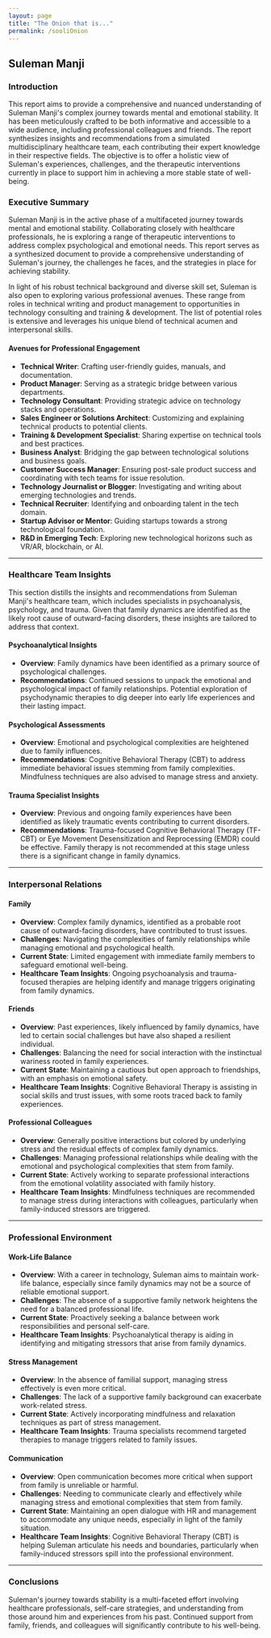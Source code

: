 ```yaml
---
layout: page
title: "The Onion that is..."
permalink: /sooliOnion
---
```

## Suleman Manji 

### Introduction

This report aims to provide a comprehensive and nuanced understanding of Suleman Manji's complex journey towards mental and emotional stability. It has been meticulously crafted to be both informative and accessible to a wide audience, including professional colleagues and friends. The report synthesizes insights and recommendations from a simulated multidisciplinary healthcare team, each contributing their expert knowledge in their respective fields. The objective is to offer a holistic view of Suleman's experiences, challenges, and the therapeutic interventions currently in place to support him in achieving a more stable state of well-being.

### Executive Summary

Suleman Manji is in the active phase of a multifaceted journey towards mental and emotional stability. Collaborating closely with healthcare professionals, he is exploring a range of therapeutic interventions to address complex psychological and emotional needs. This report serves as a synthesized document to provide a comprehensive understanding of Suleman's journey, the challenges he faces, and the strategies in place for achieving stability.

In light of his robust technical background and diverse skill set, Suleman is also open to exploring various professional avenues. These range from roles in technical writing and product management to opportunities in technology consulting and training & development. The list of potential roles is extensive and leverages his unique blend of technical acumen and interpersonal skills. 

#### Avenues for Professional Engagement

- **Technical Writer**: Crafting user-friendly guides, manuals, and documentation.
- **Product Manager**: Serving as a strategic bridge between various departments.
- **Technology Consultant**: Providing strategic advice on technology stacks and operations.
- **Sales Engineer or Solutions Architect**: Customizing and explaining technical products to potential clients.
- **Training & Development Specialist**: Sharing expertise on technical tools and best practices.
- **Business Analyst**: Bridging the gap between technological solutions and business goals.
- **Customer Success Manager**: Ensuring post-sale product success and coordinating with tech teams for issue resolution.
- **Technology Journalist or Blogger**: Investigating and writing about emerging technologies and trends.
- **Technical Recruiter**: Identifying and onboarding talent in the tech domain.
- **Startup Advisor or Mentor**: Guiding startups towards a strong technological foundation.
- **R&D in Emerging Tech**: Exploring new technological horizons such as VR/AR, blockchain, or AI.

---

### Healthcare Team Insights

This section distills the insights and recommendations from Suleman Manji's healthcare team, which includes specialists in psychoanalysis, psychology, and trauma. Given that family dynamics are identified as the likely root cause of outward-facing disorders, these insights are tailored to address that context.

#### Psychoanalytical Insights

- **Overview**: Family dynamics have been identified as a primary source of psychological challenges.
- **Recommendations**: Continued sessions to unpack the emotional and psychological impact of family relationships. Potential exploration of psychodynamic therapies to dig deeper into early life experiences and their lasting impact.

#### Psychological Assessments

- **Overview**: Emotional and psychological complexities are heightened due to family influences.
- **Recommendations**: Cognitive Behavioral Therapy (CBT) to address immediate behavioral issues stemming from family complexities. Mindfulness techniques are also advised to manage stress and anxiety.

#### Trauma Specialist Insights

- **Overview**: Previous and ongoing family experiences have been identified as likely traumatic events contributing to current disorders.
- **Recommendations**: Trauma-focused Cognitive Behavioral Therapy (TF-CBT) or Eye Movement Desensitization and Reprocessing (EMDR) could be effective. Family therapy is not recommended at this stage unless there is a significant change in family dynamics.

---
### Interpersonal Relations

#### Family

- **Overview**: Complex family dynamics, identified as a probable root cause of outward-facing disorders, have contributed to trust issues.
- **Challenges**: Navigating the complexities of family relationships while managing emotional and psychological health.
- **Current State**: Limited engagement with immediate family members to safeguard emotional well-being.
- **Healthcare Team Insights**: Ongoing psychoanalysis and trauma-focused therapies are helping identify and manage triggers originating from family dynamics.

#### Friends

- **Overview**: Past experiences, likely influenced by family dynamics, have led to certain social challenges but have also shaped a resilient individual.
- **Challenges**: Balancing the need for social interaction with the instinctual wariness rooted in family experiences.
- **Current State**: Maintaining a cautious but open approach to friendships, with an emphasis on emotional safety.
- **Healthcare Team Insights**: Cognitive Behavioral Therapy is assisting in social skills and trust issues, with some roots traced back to family experiences.

#### Professional Colleagues

- **Overview**: Generally positive interactions but colored by underlying stress and the residual effects of complex family dynamics.
- **Challenges**: Managing professional relationships while dealing with the emotional and psychological complexities that stem from family.
- **Current State**: Actively working to separate professional interactions from the emotional volatility associated with family history.
- **Healthcare Team Insights**: Mindfulness techniques are recommended to manage stress during interactions with colleagues, particularly when family-induced stressors are triggered.


---
### Professional Environment

#### Work-Life Balance

- **Overview**: With a career in technology, Suleman aims to maintain work-life balance, especially since family dynamics may not be a source of reliable emotional support.
- **Challenges**: The absence of a supportive family network heightens the need for a balanced professional life.
- **Current State**: Proactively seeking a balance between work responsibilities and personal self-care.
- **Healthcare Team Insights**: Psychoanalytical therapy is aiding in identifying and mitigating stressors that arise from family dynamics.

#### Stress Management

- **Overview**: In the absence of familial support, managing stress effectively is even more critical.
- **Challenges**: The lack of a supportive family background can exacerbate work-related stress.
- **Current State**: Actively incorporating mindfulness and relaxation techniques as part of stress management.
- **Healthcare Team Insights**: Trauma specialists recommend targeted therapies to manage triggers related to family issues.

#### Communication

- **Overview**: Open communication becomes more critical when support from family is unreliable or harmful.
- **Challenges**: Needing to communicate clearly and effectively while managing stress and emotional complexities that stem from family.
- **Current State**: Maintaining an open dialogue with HR and management to accommodate any unique needs, especially in light of the family situation.
- **Healthcare Team Insights**: Cognitive Behavioral Therapy (CBT) is helping Suleman articulate his needs and boundaries, particularly when family-induced stressors spill into the professional environment.

---

### Conclusions

Suleman's journey towards stability is a multi-faceted effort involving healthcare professionals, self-care strategies, and understanding from those around him and experiences from his past. Continued support from family, friends, and colleagues will significantly contribute to his well-being.
